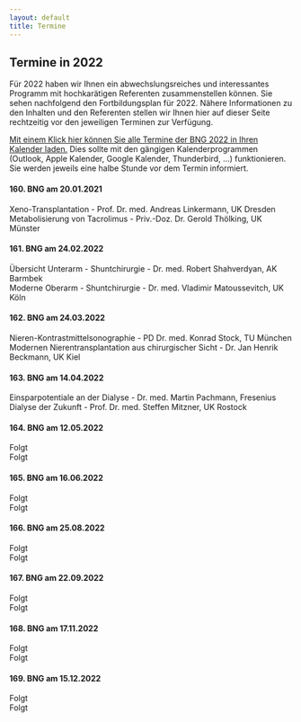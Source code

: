 ```yaml
---
layout: default
title: Termine
---
```

## Termine in 2022

Für 2022 haben wir Ihnen ein abwechslungsreiches und interessantes Programm mit hochkarätigen Referenten zusammenstellen können. Sie sehen nachfolgend den Fortbildungsplan für 2022. Nähere Informationen zu den Inhalten und den Referenten stellen wir Ihnen hier auf dieser Seite rechtzeitig vor den jeweiligen Terminen zur Verfügung.  

[Mit einem Klick hier können Sie alle Termine der BNG 2022 in Ihren Kalender laden.](/assets/other/BNG_2022.ics) Dies sollte mit den gängigen Kalenderprogrammen (Outlook, Apple Kalender, Google Kalender, Thunderbird, ...) funktionieren. Sie werden jeweils eine halbe Stunde vor dem Termin informiert.

#### 160. BNG am 20.01.2021  
Xeno-Transplantation - Prof. Dr. med. Andreas Linkermann, UK Dresden  
Metabolisierung von Tacrolimus - Priv.-Doz. Dr. Gerold Thölking, UK Münster	 

#### 161. BNG am 24.02.2022  

Übersicht Unterarm - Shuntchirurgie - Dr. med. Robert Shahverdyan, AK Barmbek  
Moderne Oberarm - Shuntchirurgie - Dr. med. Vladimir Matoussevitch, UK Köln   

#### 162. BNG am 24.03.2022  
Nieren-Kontrastmittelsonographie - PD Dr. med. Konrad Stock, TU München   
Modernen Nierentransplantation aus chirurgischer Sicht - Dr. Jan Henrik Beckmann, UK Kiel 	

#### 163. BNG am 14.04.2022  
Einsparpotentiale an der Dialyse - Dr. med. Martin Pachmann, Fresenius  
Dialyse der Zukunft - Prof. Dr. med. Steffen Mitzner, UK Rostock  

#### 164. BNG am 12.05.2022  
Folgt  
Folgt    

#### 165. BNG am 16.06.2022  
Folgt  	  
Folgt  

#### 166. BNG am 25.08.2022  
Folgt    
Folgt  	

#### 167. BNG am 22.09.2022  
Folgt  
Folgt  

#### 168. BNG am 17.11.2022  
Folgt  
Folgt  

#### 169. BNG am 15.12.2022  
Folgt  
Folgt  
